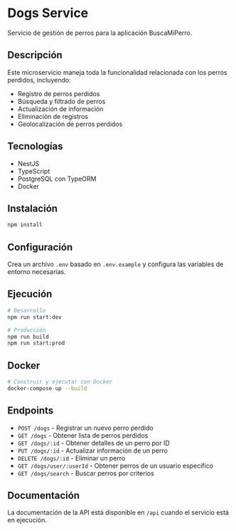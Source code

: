 # Dogs Service

Servicio de gestión de perros para la aplicación BuscaMiPerro.

## Descripción

Este microservicio maneja toda la funcionalidad relacionada con los perros perdidos, incluyendo:
- Registro de perros perdidos
- Búsqueda y filtrado de perros
- Actualización de información
- Eliminación de registros
- Geolocalización de perros perdidos

## Tecnologías

- NestJS
- TypeScript
- PostgreSQL con TypeORM
- Docker

## Instalación

```bash
npm install
```

## Configuración

Crea un archivo `.env` basado en `.env.example` y configura las variables de entorno necesarias.

## Ejecución

```bash
# Desarrollo
npm run start:dev

# Producción
npm run build
npm run start:prod
```

## Docker

```bash
# Construir y ejecutar con Docker
docker-compose up --build
```

## Endpoints

- `POST /dogs` - Registrar un nuevo perro perdido
- `GET /dogs` - Obtener lista de perros perdidos
- `GET /dogs/:id` - Obtener detalles de un perro por ID
- `PUT /dogs/:id` - Actualizar información de un perro
- `DELETE /dogs/:id` - Eliminar un perro
- `GET /dogs/user/:userId` - Obtener perros de un usuario específico
- `GET /dogs/search` - Buscar perros por criterios

## Documentación

La documentación de la API está disponible en `/api` cuando el servicio está en ejecución.